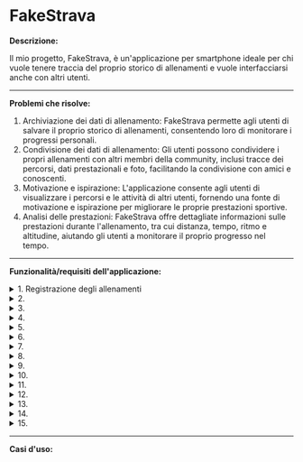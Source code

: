 # FakeStrava

**Descrizione:**

Il mio progetto, FakeStrava, è un'applicazione per smartphone ideale per chi vuole tenere traccia del proprio storico di allenamenti e vuole interfacciarsi anche con altri utenti. 

--------

**Problemi che risolve:**

1) Archiviazione dei dati di allenamento: FakeStrava permette agli utenti di salvare il proprio storico di allenamenti, consentendo loro di monitorare i progressi personali.
2) Condivisione dei dati di allenamento: Gli utenti possono condividere i propri allenamenti con altri membri della community, inclusi tracce dei percorsi, dati prestazionali e foto, facilitando la condivisione con amici e conoscenti.
3) Motivazione e ispirazione: L'applicazione consente agli utenti di visualizzare i percorsi e le attività di altri utenti, fornendo una fonte di motivazione e ispirazione per migliorare le proprie prestazioni sportive.
4) Analisi delle prestazioni: FakeStrava offre dettagliate informazioni sulle prestazioni durante l'allenamento, tra cui distanza, tempo, ritmo e altitudine, aiutando gli utenti a monitorare il proprio progresso nel tempo.

--------

**Funzionalità/requisiti dell'applicazione:**

<details>
<summary>  1. Registrazione degli allenamenti </summary>
<p>

</p>
</details>

<details>
<summary> 2. </summary>
<p>

</p>
</details>

<details>
<summary> 3. </summary>
<p>

</p>
</details>

<details>
<summary> 4. </summary>
<p>

</p>
</details>

<details>
<summary> 5. </summary>
<p>

</p>
</details>

<details>
<summary> 6. </summary>
<p>

</p>
</details>

<details>
<summary> 7. </summary>
<p>

</p>
</details>

<details>
<summary> 8. </summary>
<p>

</p>
</details>

<details>
<summary> 9. </summary>
<p>

</p>
</details>

<details>
<summary> 10. </summary>
<p>

</p>
</details>

<details>
<summary> 11. </summary>
<p>

</p>
</details>

<details>
<summary> 12. </summary>
<p>

</p>
</details>

<details>
<summary> 13. </summary>
<p>

</p>
</details>

<details>
<summary> 14. </summary>
<p>

</p>
</details>

<details>
<summary> 15. </summary>
<p>

</p>
</details>

--------

**Casi d'uso:**












